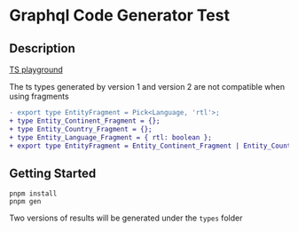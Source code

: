 # Graphql Code Generator Test

## Description

[TS playground](https://www.typescriptlang.org/play?#code/C4TwDgpgBAMghgOwOYFc5OgXigbwFBRQJzACWAbhAPwBcUAzsAE6nIFRPAA2dARgPb8uERHgC+AbjyhIUAKIIyoAGJN0AWwiKA+uQCMUbAAVSAYwDWAHnjI0GADRQA5Jy5OAfFOnhoCpSG0AYX5FVi1gbVUNcMNcSW9ZP1JQIP4URSYAqKRNRViceJlfUJSbVHQISLUcmOwcDm4+QWFEKEKfeRKQbNyI8gAmWKSU4NCEcKrovIAfTv9U9OYs6t6oWeGAsrtKnvCvADN00zIQqH3BAAo4JiQ9Og3dnX1Ha6R++67Hvv6ASlx2UwhehCCAAOi4-CQVxuelBrh+AKBIPBkOhbzh3ARYiAA)

The ts types generated by version 1 and version 2 are not compatible when using fragments

```diff
- export type EntityFragment = Pick<Language, 'rtl'>;
+ type Entity_Continent_Fragment = {};
+ type Entity_Country_Fragment = {};
+ type Entity_Language_Fragment = { rtl: boolean };
+ export type EntityFragment = Entity_Continent_Fragment | Entity_Country_Fragment | Entity_Language_Fragment;
```

## Getting Started

```
pnpm install
pnpm gen
```

Two versions of results will be generated under the `types` folder
